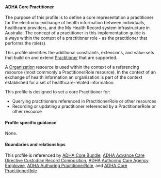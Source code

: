 #### ADHA Core Practitioner
The purpose of this profile is to define a core representation a practitioner for the electronic exchange of health information between individuals, healthcare providers, and the My Health Record system infrastructure in Australia. The concept of a practitioner in this implementation guide is always within the context of a practitioner role - as the practitioner that performs the role(s). 

This profile identifies the additional constraints, extensions, and value sets that build on and extend [Practitioner](http://hl7.org/fhir/R4/practitioner.html) that are supported. 

A [Organization](http://hl7.org/fhir/R4/organization.html) resource is used within the context of a referencing resource (most commonly a PractitionerRole resource). In the context of an exchange of health information an organisation is part of the context established for a set of healthcare-related information.

This profile is designed to set a core Practitioner for:
* Querying practitioners referenced in PractitionerRole or other resources
* Recording or updating a practitioner referenced by a PractitionerRole or other resource


#### Profile specific guidance
None.


#### Boundaries and relationships
This profile is referenced by
[ADHA Core Bundle](StructureDefinition-dh-bundle-core-1.html), 
[ADHA Advance Care Directive Custodian Record Composition](StructureDefinition-dh-composition-acdcr-1.html), 
[ADHA Authoring Care Agency Employee](StructureDefinition-dh-practitionerrole-author-cae-1.html), 
[ADHA Authoring PractitionerRole](StructureDefinition-dh-practitionerrole-author-1.html), and 
[ADHA Core PractitionerRole](StructureDefinition-dh-practitionerrole-core-1.html).